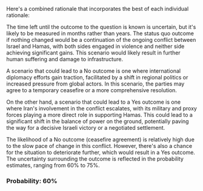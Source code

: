 Here's a combined rationale that incorporates the best of each individual rationale:

The time left until the outcome to the question is known is uncertain, but it's likely to be measured in months rather than years. The status quo outcome if nothing changed would be a continuation of the ongoing conflict between Israel and Hamas, with both sides engaged in violence and neither side achieving significant gains. This scenario would likely result in further human suffering and damage to infrastructure.

A scenario that could lead to a No outcome is one where international diplomacy efforts gain traction, facilitated by a shift in regional politics or increased pressure from global actors. In this scenario, the parties may agree to a temporary ceasefire or a more comprehensive resolution.

On the other hand, a scenario that could lead to a Yes outcome is one where Iran's involvement in the conflict escalates, with its military and proxy forces playing a more direct role in supporting Hamas. This could lead to a significant shift in the balance of power on the ground, potentially paving the way for a decisive Israeli victory or a negotiated settlement.

The likelihood of a No outcome (ceasefire agreement) is relatively high due to the slow pace of change in this conflict. However, there's also a chance for the situation to deteriorate further, which would result in a Yes outcome. The uncertainty surrounding the outcome is reflected in the probability estimates, ranging from 60% to 75%.

### Probability: 60%